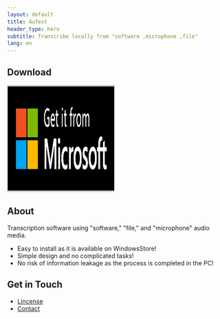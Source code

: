 ```yaml
---
layout: default
title: AuText
header_type: hero
subtitle: Transcribe locally from "software ,microphone ,file"
lang: en
---
```


## Download

<a href="https://apps.microsoft.com/store/detail/autext/9NP0PJHCSRH3"><img src="/assets/icon/English_get it from MS_864X312.svg" width=250 height=250 alt="MS Store Icon"></a>

## About

Transcription software using "software," "file," and "microphone" audio media.
- Easy to install as it is available on WindowsStore!
- Simple design and no complicated tasks!
- No risk of information leakage as the process is completed in the PC!

## Get in Touch

- [Lincense](./lincense/)
- [Contact](./Contact/en/)

